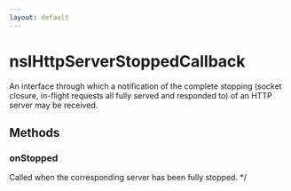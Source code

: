 ```yaml
---
layout: default
---
```


# nsIHttpServerStoppedCallback #

An interface through which a notification of the complete stopping (socket
closure, in-flight requests all fully served and responded to) of an HTTP
server may be received.


## Methods ##

### onStopped ###
 Called when the corresponding server has been fully stopped. */
